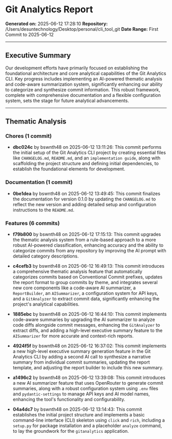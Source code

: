 # Git Analytics Report

**Generated on:** 2025-06-12 17:28:10
**Repository:** /Users/desuntechnology/Desktop/personal/cli_tool_git
**Date Range:** First Commit to 2025-06-12

---

## Executive Summary

Our development efforts have primarily focused on establishing the foundational architecture and core analytical capabilities of the Git Analytics CLI. Key progress includes implementing an AI-powered thematic analysis and code-aware summarization system, significantly enhancing our ability to categorize and synthesize commit information. This robust framework, complete with comprehensive documentation and a flexible configuration system, sets the stage for future analytical advancements.

---

## Thematic Analysis


### Chores (1 commit)

- **dbc024c** by bswnth48 on 2025-06-12 13:11:26: This commit performs the initial setup of the Git Analytics CLI project by creating essential files like `CHANGELOG.md`, `README.md`, and an `implementation guide`, along with scaffolding the project structure and defining initial dependencies, to establish the foundational elements for development.


### Documentation (1 commit)

- **0be1dea** by bswnth48 on 2025-06-12 13:49:45: This commit finalizes the documentation for version 0.1.0 by updating the `CHANGELOG.md` to reflect the new version and adding detailed setup and configuration instructions to the `README.md`.


### Features (6 commits)

- **f79b800** by bswnth48 on 2025-06-12 17:15:13: This commit upgrades the thematic analysis system from a rule-based approach to a more robust AI-powered classification, enhancing accuracy and the ability to categorize commits from any repository by improving the AI prompt with detailed category descriptions.

- **c4cefb3** by bswnth48 on 2025-06-12 16:49:13: This commit introduces a comprehensive thematic analysis feature that automatically categorizes commits based on Conventional Commit prefixes, updates the report format to group commits by theme, and integrates several new core components like a code-aware AI summarizer, a `ReportBuilder`, an `AISummarizer`, a configuration system for API keys, and a `GitAnalyzer` to extract commit data, significantly enhancing the project's analytical capabilities.

- **1885ebc** by bswnth48 on 2025-06-12 16:44:10: This commit implements code-aware summaries by upgrading the AI summarizer to analyze code diffs alongside commit messages, enhancing the `GitAnalyzer` to extract diffs, and adding a high-level executive summary feature to the `AISummarizer` for more accurate and context-rich reports.

- **4924f5f** by bswnth48 on 2025-06-12 16:37:02: This commit implements a new high-level executive summary generation feature in the Git Analytics CLI by adding a second AI call to synthesize a narrative summary from individual commit summaries, updating the report template, and adjusting the report builder to include this new summary.

- **a1496c2** by bswnth48 on 2025-06-12 13:39:08: This commit introduces a new AI summarizer feature that uses OpenRouter to generate commit summaries, along with a robust configuration system using `.env` files and `pydantic-settings` to manage API keys and AI model names, enhancing the tool's functionality and configurability.

- **04a4dc7** by bswnth48 on 2025-06-12 13:14:43: This commit establishes the initial project structure and implements a basic command-line interface (CLI) skeleton using `click` and `rich`, including a `setup.py` for package installation and a placeholder `analyze` command, to lay the groundwork for the `gitanalytics` application.

